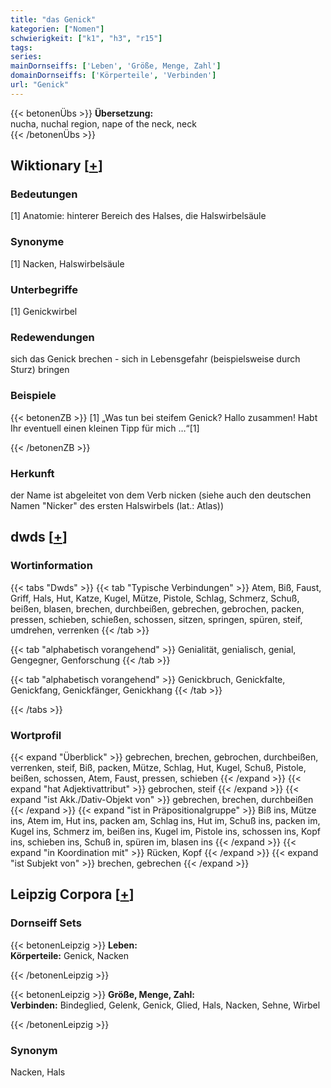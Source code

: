 ```yaml
---
title: "das Genick"
kategorien: ["Nomen"]
schwierigkeit: ["k1", "h3", "r15"]
tags:
series:
mainDornseiffs: ['Leben', 'Größe, Menge, Zahl']
domainDornseiffs: ['Körperteile', 'Verbinden']
url: "Genick"
---
```


{{< betonenÜbs >}}
**Übersetzung:**  
nucha, nuchal region, nape of the neck, neck  
{{< /betonenÜbs >}}

## Wiktionary [[+](https://de.wiktionary.org/wiki/Genick)]

### Bedeutungen
[1] Anatomie: hinterer Bereich des Halses, die Halswirbelsäule  

### Synonyme
[1] Nacken, Halswirbelsäule  

### Unterbegriffe
[1] Genickwirbel  

### Redewendungen
sich das Genick brechen - sich in Lebensgefahr (beispielsweise durch Sturz) bringen  

### Beispiele
{{< betonenZB >}}
[1] „Was tun bei steifem Genick? Hallo zusammen! Habt Ihr eventuell einen kleinen Tipp für mich …“[1]  

{{< /betonenZB >}}
### Herkunft
der Name ist abgeleitet von dem Verb nicken (siehe auch den deutschen Namen "Nicker" des ersten Halswirbels (lat.: Atlas))  



## dwds [[+](https://www.dwds.de/wb/Genick)]

### Wortinformation
{{< tabs "Dwds" >}}
{{< tab "Typische Verbindungen" >}}
Atem, Biß, Faust, Griff, Hals, Hut, Katze, Kugel, Mütze, Pistole, Schlag, Schmerz, Schuß, beißen, blasen, brechen, durchbeißen, gebrechen, gebrochen, packen, pressen, schieben, schießen, schossen, sitzen, springen, spüren, steif, umdrehen, verrenken
{{< /tab >}}

{{< tab "alphabetisch vorangehend" >}}
Genialität, genialisch, genial, Gengegner, Genforschung
{{< /tab >}}

{{< tab "alphabetisch vorangehend" >}}
Genickbruch, Genickfalte, Genickfang, Genickfänger, Genickhang
{{< /tab >}}

{{< /tabs >}}

### Wortprofil
{{< expand "Überblick" >}} gebrechen, brechen, gebrochen, durchbeißen, verrenken, steif, Biß, packen, Mütze, Schlag, Hut, Kugel, Schuß, Pistole, beißen, schossen, Atem, Faust, pressen, schieben {{< /expand >}}
{{< expand "hat Adjektivattribut" >}} gebrochen, steif {{< /expand >}}
{{< expand "ist Akk./Dativ-Objekt von" >}} gebrechen, brechen, durchbeißen {{< /expand >}}
{{< expand "ist in Präpositionalgruppe" >}} Biß ins, Mütze ins, Atem im, Hut ins, packen am, Schlag ins, Hut im, Schuß ins, packen im, Kugel ins, Schmerz im, beißen ins, Kugel im, Pistole ins, schossen ins, Kopf ins, schieben ins, Schuß in, spüren im, blasen ins {{< /expand >}}
{{< expand "in Koordination mit" >}} Rücken, Kopf {{< /expand >}}
{{< expand "ist Subjekt von" >}} brechen, gebrechen {{< /expand >}}

## Leipzig Corpora [[+](https://corpora.uni-leipzig.de/en/res?word=Genick&corpusId=deu_newscrawl-public_2018)]

### Dornseiff Sets
{{< betonenLeipzig >}}
**Leben:**  
**Körperteile:** Genick, Nacken  

{{< /betonenLeipzig >}}


{{< betonenLeipzig >}}
**Größe, Menge, Zahl:**  
**Verbinden:** Bindeglied, Gelenk, Genick, Glied, Hals, Nacken, Sehne, Wirbel  

{{< /betonenLeipzig >}}

### Synonym
Nacken, Hals

